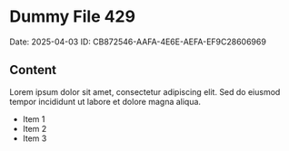 # Dummy File 429

Date: 2025-04-03
ID: CB872546-AAFA-4E6E-AEFA-EF9C28606969

## Content

Lorem ipsum dolor sit amet, consectetur adipiscing elit.
Sed do eiusmod tempor incididunt ut labore et dolore magna aliqua.

* Item 1
* Item 2
* Item 3


